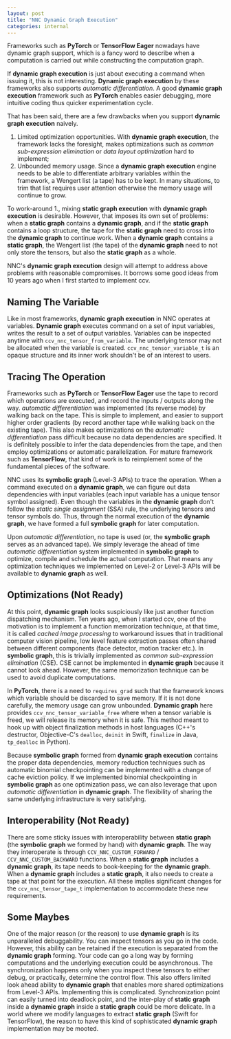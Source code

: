 ```yaml
---
layout: post
title: "NNC Dynamic Graph Execution"
categories: internal
---
```


Frameworks such as **PyTorch** or **TensorFlow Eager** nowadays have dynamic graph support, which is a fancy word to describe when a computation is carried out while constructing the computation graph.

If **dynamic graph execution** is just about executing a command when issuing it, this is not interesting. **Dynamic graph execution** by these frameworks also supports *automatic differentiation*. A good **dynamic graph execution** framework such as **PyTorch** enables easier debugging, more intuitive coding thus quicker experimentation cycle.

That has been said, there are a few drawbacks when you support **dynamic graph execution** naively.

 1. Limited optimization opportunities. With **dynamic graph execution**, the framework lacks the foresight, makes optimizations such as *common sub-expression elimination* or *data layout optimization* hard to implement;
 2. Unbounded memory usage. Since a **dynamic graph execution** engine needs to be able to differentiate arbitrary variables within the framework, a Wengert list (a tape) has to be kept. In many situations, to trim that list requires user attention otherwise the memory usage will continue to grow.

To work-around 1., mixing **static graph execution** with **dynamic graph execution** is desirable. However, that imposes its own set of problems: when a **static graph** contains a **dynamic graph**, and if the **static graph** contains a loop structure, the tape for the **static graph** need to cross into the **dynamic graph** to continue work. When a **dynamic graph** contains a **static graph**, the Wengert list (the tape) of the **dynamic graph** need to not only store the tensors, but also the **static graph** as a whole.

NNC's **dynamic graph execution** design will attempt to address above problems with reasonable compromises. It borrows some good ideas from 10 years ago when I first started to implement ccv.

Naming The Variable
-------------------

Like in most frameworks, **dynamic graph execution** in NNC operates at variables. **Dynamic graph** executes command on a set of input variables, writes the result to a set of output variables. Variables can be inspected anytime with `ccv_nnc_tensor_from_variable`. The underlying tensor may not be allocated when the variable is created. `ccv_nnc_tensor_variable_t` is an opaque structure and its inner work shouldn't be of an interest to users.

Tracing The Operation
---------------------

Frameworks such as **PyTorch** or **TensorFlow Eager** use the tape to record which operations are executed, and record the inputs / outputs along the way. *automatic differentiation* was implemented (its reverse mode) by walking back on the tape. This is simple to implement, and easier to support higher order gradients (by record another tape while walking back on the existing tape). This also makes optimizations on the *automatic differentiation* pass difficult because no data dependencies are specified. It is definitely possible to infer the data dependencies from the tape, and then employ optimizations or automatic parallelization. For mature framework such as **TensorFlow**, that kind of work is to reimplement some of the fundamental pieces of the software.

NNC uses its **symbolic graph** (Level-3 APIs) to trace the operation. When a command executed on a **dynamic graph**, we can figure out data dependencies with input variables (each input variable has a unique tensor symbol assigned). Even though the variables in the **dynamic graph** don't follow the *static single assignment* (SSA) rule, the underlying tensors and tensor symbols do. Thus, through the normal execution of the **dynamic graph**, we have formed a full **symbolic graph** for later computation.

Upon *automatic differentiation*, no tape is used (or, the **symbolic graph** serves as an advanced tape). We simply leverage the ahead of time *automatic differentiation* system implemented in **symbolic graph** to optimize, compile and schedule the actual computation. That means any optimization techniques we implemented on Level-2 or Level-3 APIs will be available to **dynamic graph** as well.

Optimizations (Not Ready)
-------------------------

At this point, **dynamic graph** looks suspiciously like just another function dispatching mechanism. Ten years ago, when I started ccv, one of the motivation is to implement a function memorization technique, at that time, it is called *cached image processing* to workaround issues that in traditional computer vision pipeline, low level feature extraction passes often shared between different components (face detector, motion tracker etc.). In **symbolic graph**, this is trivially implemented as *common sub-expression elimination* (CSE). CSE cannot be implemented in **dynamic graph** because it cannot look ahead. However, the same memorization technique can be used to avoid duplicate computations.

In **PyTorch**, there is a need to `requires_grad` such that the framework knows which variable should be discarded to save memory. If it is not done carefully, the memory usage can grow unbounded. **Dynamic graph** here provides `ccv_nnc_tensor_variable_free` where when a tensor variable is freed, we will release its memory when it is safe. This method meant to hook up with object finalization methods in host languages (C++'s destructor, Objective-C's `dealloc`, `deinit` in Swift, `finalize` in Java, `tp_dealloc` in Python).

Because **symbolic graph** formed from **dynamic graph execution** contains the proper data dependencies, memory reduction techniques such as automatic binomial checkpointing can be implemented with a change of cache eviction policy. If we implemented binomial checkpointing in **symbolic graph** as one optimization pass, we can also leverage that upon *automatic differentiation* in **dynamic graph**. The flexibility of sharing the same underlying infrastructure is very satisfying.

Interoperability (Not Ready)
----------------------------

There are some sticky issues with interoperability between **static graph** (the **symbolic graph** we formed by hand) with **dynamic graph**. The way they interoperate is through `CCV_NNC_CUSTOM_FORWARD` / `CCV_NNC_CUSTOM_BACKWARD` functions. When a **static graph** includes a **dynamic graph**, its tape needs to book-keeping for the **dynamic graph**. When a **dynamic graph** includes a **static graph**, it also needs to create a tape at that point for the execution. All these implies significant changes for the `ccv_nnc_tensor_tape_t` implementation to accommodate these new requirements.

Some Maybes
-----------

One of the major reason (or the reason) to use **dynamic graph** is its unparalleled debuggability. You can inspect tensors as you go in the code. However, this ability can be retained if the execution is separated from the **dynamic graph** forming. Your code can go a long way by forming computations and the underlying execution could be asynchronous. The synchronization happens only when you inspect these tensors to either debug, or practically, determine the control flow. This also offers limited look ahead ability to **dynamic graph** that enables more shared optimizations from Level-3 APIs. Implementing this is complicated. Synchronization point can easily turned into deadlock point, and the inter-play of **static graph** inside a **dynamic graph** inside a **static graph** could be more delicate. In a world where we modify languages to extract **static graph** (Swift for TensorFlow), the reason to have this kind of sophisticated **dynamic graph** implementation may be mooted.
